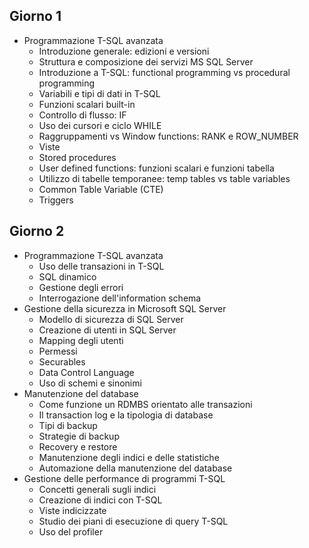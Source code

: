 ## Giorno 1

- Programmazione T-SQL avanzata
  - Introduzione generale: edizioni e versioni
  - Struttura e composizione dei servizi MS SQL Server
  - Introduzione a T-SQL: functional programming vs procedural programming
  - Variabili e tipi di dati in T-SQL
  - Funzioni scalari built-in
  - Controllo di flusso: IF
  - Uso dei cursori e ciclo WHILE
  - Raggruppamenti vs Window functions: RANK e ROW_NUMBER
  - Viste
  - Stored procedures
  - User defined functions: funzioni scalari e funzioni tabella
  - Utilizzo di tabelle temporanee: temp tables vs table variables
  - Common Table Variable (CTE)
  - Triggers

## Giorno 2

- Programmazione T-SQL avanzata
  - Uso delle transazioni in T-SQL
  - SQL dinamico
  - Gestione degli errori
  - Interrogazione dell'information schema
- Gestione della sicurezza in Microsoft SQL Server
  - Modello di sicurezza di SQL Server
  - Creazione di utenti in SQL Server
  - Mapping degli utenti
  - Permessi
  - Securables
  - Data Control Language
  - Uso di schemi e sinonimi
- Manutenzione del database
  - Come funzione un RDMBS orientato alle transazioni
  - Il transaction log e la tipologia di database
  - Tipi di backup
  - Strategie di backup
  - Recovery e restore
  - Manutenzione degli indici e delle statistiche
  - Automazione della manutenzione del database
- Gestione delle performance di programmi T-SQL
  - Concetti generali sugli indici
  - Creazione di indici con T-SQL
  - Viste indicizzate
  - Studio dei piani di esecuzione di query T-SQL
  - Uso del profiler